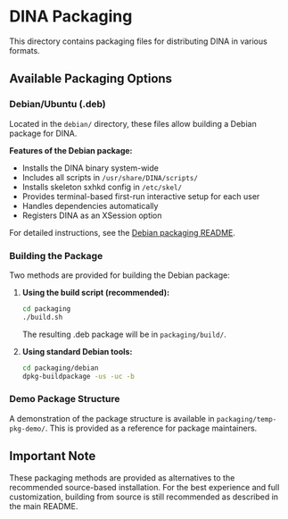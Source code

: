 # DINA Packaging

This directory contains packaging files for distributing DINA in various formats.

## Available Packaging Options

### Debian/Ubuntu (.deb)

Located in the `debian/` directory, these files allow building a Debian package for DINA.

**Features of the Debian package:**
- Installs the DINA binary system-wide
- Includes all scripts in `/usr/share/DINA/scripts/`
- Installs skeleton sxhkd config in `/etc/skel/`
- Provides terminal-based first-run interactive setup for each user
- Handles dependencies automatically
- Registers DINA as an XSession option

For detailed instructions, see the [Debian packaging README](debian/README.md).

### Building the Package

Two methods are provided for building the Debian package:

1. **Using the build script (recommended):**
   ```sh
   cd packaging
   ./build.sh
   ```
   The resulting .deb package will be in `packaging/build/`.

2. **Using standard Debian tools:**
   ```sh
   cd packaging/debian
   dpkg-buildpackage -us -uc -b
   ```

### Demo Package Structure

A demonstration of the package structure is available in `packaging/temp-pkg-demo/`.
This is provided as a reference for package maintainers.

## Important Note

These packaging methods are provided as alternatives to the recommended source-based installation. For the best experience and full customization, building from source is still recommended as described in the main README.